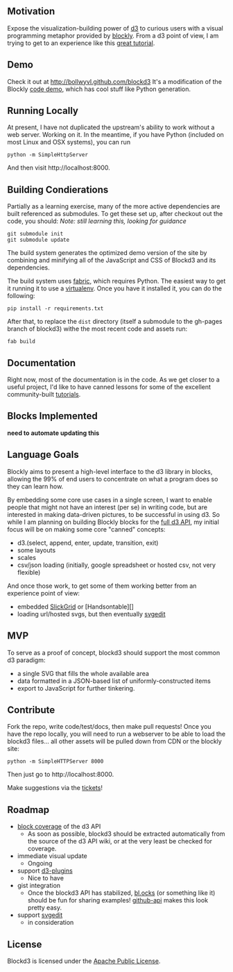 ## Motivation
Expose the visualization-building power of [d3][] to curious users with a visual
programming metaphor provided by [blockly][]. From a d3 point of view, I am trying to get to an experience like this [great tutorial][d3-inkscape].

## Demo
Check it out at http://bollwyvl.github.com/blockd3
It's a modification of the Blockly [code demo][codedemo], which has cool stuff
like Python generation.

## Running Locally
At present, I have not duplicated the upstream's ability to work without a web 
server. Working on it. In the meantime, if you have Python (included on most 
Linux and OSX systems), you can run

    python -m SimpleHttpServer

And then visit http://localhost:8000.

## Building Condierations
Partially as a learning exercise, many of the more active dependencies 
are built referenced as submodules. To get these set up, after checkout out the code, you should: _Note: still learning this, looking for guidance_

    git submodule init
    git submodule update

The build system generates the optimized demo version of the site by combining 
and minifying all of the JavaScript and CSS of Blockd3 and its dependencies.

The build system uses [fabric][], which requires Python. The easiest way to get 
it running it to use a [virtualenv][]. Once you have it installed it, you can 
do the following: 

    pip install -r requirements.txt

After that, to replace the `dist` directory (itself a submodule to the gh-pages 
branch of blockd3) withe the most recent code and assets run:

    fab build

## Documentation
Right now, most of the documentation is in the code. As we get closer to a 
useful project, I'd like to have canned lessons for some of the excellent 
community-built [tutorials][].

## Blocks Implemented
__need to automate updating this__

## Language Goals
Blockly aims to present a high-level interface to the d3 library in blocks, 
allowing the 99% of end users to concentrate on what a program does so they can 
learn how.

By embedding some core use cases in a single screen, I want to enable people 
that might not have an interest (per se) in writing code, but are 
interested in making data-driven pictures, to be successful in using d3. So 
while I am planning on building Blockly blocks for the [full d3 API][coverage], 
my initial focus will be on making some core "canned" concepts:

 - d3.(select, append, enter, update, transition, exit)
 - some layouts
 - scales
 - csv/json loading (initially, google spreadsheet or hosted csv, not very
    flexible)

And once those work, to get some of them working better from an experience 
point of view:

 - embedded [SlickGrid][] or [Handsontable][]
 - loading url/hosted svgs, but then eventually [svgedit][]

## MVP
To serve as a proof of concept, blockd3 should support the most common d3
paradigm:

 - a single SVG that fills the whole available area
 - data formatted in a JSON-based list of uniformly-constructed items
 - export to JavaScript for further tinkering.

## Contribute
Fork the repo, write code/test/docs, then make pull requests! Once you have the
repo locally, you will need to run a webserver to be able to load the blockd3
files... all other assets will be pulled down from CDN or the blockly site:

    python -m SimpleHTTPServer 8000

Then just go to http://localhost:8000.

Make suggestions via the [tickets][]!


## Roadmap
- [block coverage][coverage] of the d3 API
    - As soon as possible, blockd3 should be extracted automatically from the
      source of the d3 API wiki, or at the very least be checked for coverage.
- immediate visual update
    - Ongoing
- support [d3-plugins][]
    - Nice to have
- gist integration
    - Once the blockd3 API has stabilized, [bl.ocks][] (or something like it) 
      should be fun for sharing examples! [github-api][] makes this look pretty 
      easy.
- support [svgedit][]
    - in consideration

## License
Blockd3 is licensed under the [Apache Public License][apl].


[d3]: https://github.com/mbostock/d3
[d3-inkscape]: http://christopheviau.com/d3_tutorial/d3_inkscape/
[blockly]: http://code.google.com/p/blockly
[codedemo]: http://blockly-demo.appspot.com/blockly/demos/code
[d3-plugins]: https://github.com/d3/d3-plugins
[tickets]: https://github.com/bollwyvl/blockd3/issues
[bl.ocks]: http://bl.ocks.org/
[apl]: http://www.apache.org/licenses/LICENSE-2.0.html
[github-api]: https://github.com/fitzgen/github-api
[tutorials]: http://alignedleft.com/tutorials/d3/
[svgedit]: http://code.google.com/p/svg-edit/
[SlickGrid]: https://github.com/mleibman/SlickGrid
[Hansontable]: http://handsontable.com/
[fabric]: http://docs.fabfile.org/
[virtualenv]: http://www.virtualenv.org/

[coverage]: https://github.com/bollwyvl/blockd3/issues/4